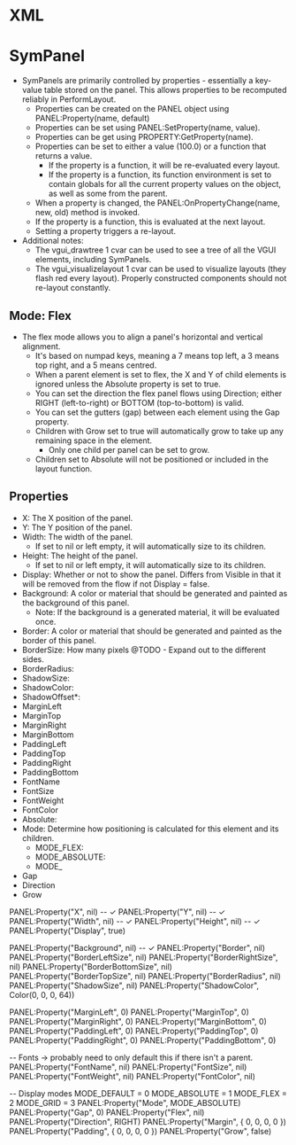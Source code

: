 # XML
# SymPanel
- SymPanels are primarily controlled by properties - essentially a key-value table stored on the panel. This allows properties to be recomputed reliably in PerformLayout.
  - Properties can be created on the PANEL object using PANEL:Property(name, default)
  - Properties can be set using PANEL:SetProperty(name, value).
  - Properties can be get using PROPERTY:GetProperty(name).
  - Properties can be set to either a value (100.0) or a function that returns a value.
    - If the property is a function, it will be re-evaluated every layout.
    - If the property is a function, its function environment is set to contain globals for all the current property values on the object, as well as some from the parent.
  - When a property is changed, the PANEL:OnPropertyChange(name, new, old) method is invoked.
  - If the property is a function, this is evaluated at the next layout.
  - Setting a property triggers a re-layout.
- Additional notes:
  - The vgui_drawtree 1 cvar can be used to see a tree of all the VGUI elements, including SymPanels.
  - The vgui_visualizelayout 1 cvar can be used to visualize layouts (they flash red every layout). Properly constructed components should not re-layout constantly. 

## Mode: Flex
- The flex mode allows you to align a panel's horizontal and vertical alignment.
  - It's based on numpad keys, meaning a 7 means top left, a 3 means top right, and a 5 means centred.
  - When a parent element is set to flex, the X and Y of child elements is ignored unless the Absolute property is set to true.
  - You can set the direction the flex panel flows using Direction; either RIGHT (left-to-right) or BOTTOM (top-to-bottom) is valid.
  - You can set the gutters (gap) between each element using the Gap property.
  - Children with Grow set to true will automatically grow to take up any remaining space in the element.
    - Only one child per panel can be set to grow.
  - Children set to Absolute will not be positioned or included in the layout function.

## Properties
- X: The X position of the panel.
- Y: The Y position of the panel.
- Width: The width of the panel.
  - If set to nil or left empty, it will automatically size to its children.
- Height: The height of the panel.
  - If set to nil or left empty, it will automatically size to its children.
- Display: Whether or not to show the panel. Differs from Visible in that it will be removed from the flow if not Display = false.
- Background: A color or material that should be generated and painted as the background of this panel.
  - Note: If the background is a generated material, it will be evaluated once.
- Border: A color or material that should be generated and painted as the border of this panel.
- BorderSize: How many pixels @TODO - Expand out to the different sides.
- BorderRadius: 
- ShadowSize: 
- ShadowColor:
- ShadowOffset*:
- MarginLeft
- MarginTop
- MarginRight
- MarginBottom
- PaddingLeft
- PaddingTop
- PaddingRight
- PaddingBottom
- FontName
- FontSize
- FontWeight
- FontColor
- Absolute:
- Mode: Determine how positioning is calculated for this element and its children.
  - MODE_FLEX: 
  - MODE_ABSOLUTE:
  - MODE_
- Gap
- Direction
- Grow



PANEL:Property("X", nil) -- ✓
PANEL:Property("Y", nil) -- ✓
PANEL:Property("Width", nil) -- ✓
PANEL:Property("Height", nil) -- ✓
PANEL:Property("Display", true)

PANEL:Property("Background", nil) -- ✓
PANEL:Property("Border", nil)
PANEL:Property("BorderLeftSize", nil)
PANEL:Property("BorderRightSize", nil)
PANEL:Property("BorderBottomSize", nil)
PANEL:Property("BorderTopSize", nil)
PANEL:Property("BorderRadius", nil)
PANEL:Property("ShadowSize", nil)
PANEL:Property("ShadowColor", Color(0, 0, 0, 64))

PANEL:Property("MarginLeft", 0)
PANEL:Property("MarginTop", 0)
PANEL:Property("MarginRight", 0)
PANEL:Property("MarginBottom", 0)
PANEL:Property("PaddingLeft", 0)
PANEL:Property("PaddingTop", 0)
PANEL:Property("PaddingRight", 0)
PANEL:Property("PaddingBottom", 0)


-- Fonts -> probably need to only default this if there isn't a parent.
PANEL:Property("FontName", nil)
PANEL:Property("FontSize", nil)
PANEL:Property("FontWeight", nil)
PANEL:Property("FontColor", nil)

-- Display modes
MODE_DEFAULT = 0
MODE_ABSOLUTE = 1
MODE_FLEX = 2
MODE_GRID = 3
PANEL:Property("Mode", MODE_ABSOLUTE)
PANEL:Property("Gap", 0)
PANEL:Property("Flex", nil)
PANEL:Property("Direction", RIGHT)
PANEL:Property("Margin", { 0, 0, 0, 0 })
PANEL:Property("Padding", { 0, 0, 0, 0 })
PANEL:Property("Grow", false)